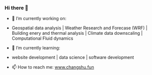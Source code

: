 ### Hi there 👋
- 🔭 I’m currently working on:
- Geospatial data analysis | Weather Research and Forecase (WRF) | Building enery and thermal analysis | Climate data downscaling | Computational Fluid dynamics
- 🌱 I’m currently learning:
-  website development | data science | software development

- 📫 How to reach me: www.changshu.fun

<!--
**chang769/chang769** is a ✨ _special_ ✨ repository because its `README.md` (this file) appears on your GitHub profile.

Here are some ideas to get you started:

- 🔭 I’m currently working on ...
- 🌱 I’m currently learning ...
- 👯 I’m looking to collaborate on ...
- 🤔 I’m looking for help with ...
- 💬 Ask me about ...
- 📫 How to reach me: ...
- 😄 Pronouns: ...
- ⚡ Fun fact: ...
-->
